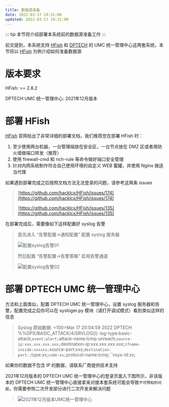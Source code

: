 ```yaml
---
title: 数据源准备
date: 2022-03-17 19:31:00
updated: 2022-03-17 19:31:00
---
```


::: tip
本节将介绍部署本系统前的数据源准备工作
:::

前文提到，本系统支持 [HFish](https://hfish.io/) 和 [DPTECH](https://www.dptech.com/) 的 UMC 统一管理中心这两套系统，本节将以 [HFish](https://hfish.io/) 为例介绍如何准备数据源

# 版本要求

HFish: >= 2.8.2

DPTECH UMC 统一管理中心: 2021年12月版本

# 部署 HFish

 [HFish](https://hfish.io/) 官网给出了非常详细的部署文档，我们推荐您在部署 HFish 时：

1. 至少使用两台机器，一台管理端放在安全区，一台节点放在 DMZ 区或者用防火墙做端口转发（推荐）
2. 使用 firewall-cmd 和 rich-rule 等命令做好端口安全管理
3. 针对内网系统制作符合自己使用环境的自定义 WEB 蜜罐，并使用 Nginx 做适当代理

如果遇到部署完成之后按照文档方法无法登录的问题，请参考这两条 issues

>[https://github.com/hacklcx/HFish/issues/174](https://github.com/hacklcx/HFish/issues/174)
>
>[https://github.com/hacklcx/HFish/issues/135](https://github.com/hacklcx/HFish/issues/135)

在部署完成后，需要像如下这样配置好 syslog 告警

> 首先进入 “告警配置->通知配置” 配置 syslog 服务器
>
> ![配置syslog告警01](/attackMap/images/deployment/数据源准备/配置syslog告警01.PNG)
>
> 然后配置 “告警配置->告警策略” 启用告警通道
>
> ![配置syslog告警02](/attackMap/images/deployment/数据源准备/配置syslog告警02.PNG)

# 部署 DPTECH UMC 统一管理中心

方法和上面类似，配置 DPTECH UMC 统一管理中心，设置 syslog 服务器和告警，配置完成之后你可以在 sysloger.py 模块（请打开调试模式）看到类似这样的信息

>Syslog 原始数据: <100>Mar 17 20:04:59 2022 DPTECH %%DPX/BASIC_ATTACK/4/SRVLOG(l): log-type:basic-attack;``event:alert;``attack-name:Icmp unreach;``source-ip:xxx.xxx.xxx.xxx;``destination-ip:xxx.xxx.xxx.xxx;``ifname-inside:xxxxxx;``source-port:xxx;``destination-port:;``type:xx;``code:xx;``protocol-name:icmp;``vsys-id:xx;

如果你的数据不包含 IP 的数据，请联系厂商提供技术支持

2021年12月版本的 DPTECH UMC 统一管理中心的登录页面入下图所示，非该版本的 DPTECH UMC 统一管理中心直接拿来对接本套系统可能会导致`不可预知的问题`，你需要参照二次开发部分进行二次开发来解决问题

> ![2021年12月版本UMC统一管理中心](/attackMap/images/deployment/数据源准备/2021年12月版本UMC统一管理中心.PNG)

